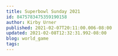 ```yaml
---
title: Superbowl Sunday 2021
id: 8475783475359190158
author: Kirby Urner
published: 2021-02-07T20:11:00.006-08:00
updated: 2021-02-08T12:32:31.992-08:00
blog: world_game
tags: 
---
```


